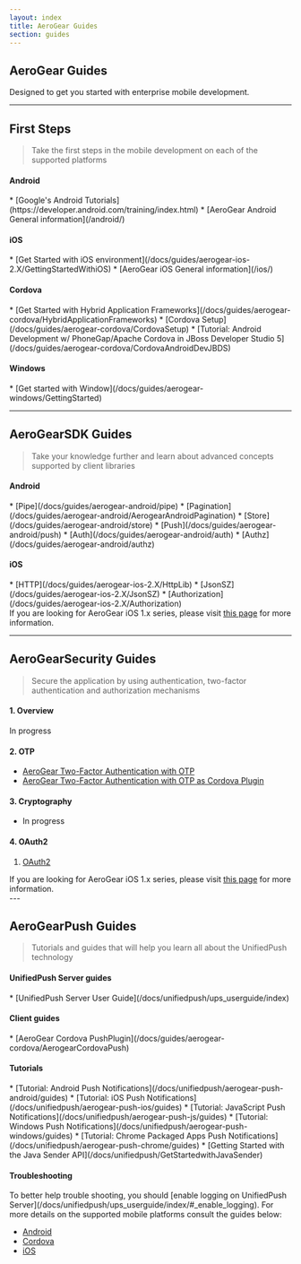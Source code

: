 ```yaml
---
layout: index
title: AeroGear Guides
section: guides
---
```



<h2 class="section-header" id="overview">AeroGear Guides</h2>
Designed to get you started with enterprise mobile development.

---

<h2 class="section-header" id="first-steps"><i class="fa fa-graduation-cap"></i> First Steps</h2>

> Take the first steps in the mobile development on each of the supported platforms

<h4 id="coreAndroid">Android</h4>
* [Google's Android Tutorials](https://developer.android.com/training/index.html)
* [AeroGear Android General information](/android/)

<h4 id="coreAndroid">iOS</h4>
* [Get Started with iOS environment](/docs/guides/aerogear-ios-2.X/GettingStartedWithiOS)
* [AeroGear iOS General information](/ios/)

<h4 id="coreCordova">Cordova</h4>
* [Get Started with Hybrid Application Frameworks](/docs/guides/aerogear-cordova/HybridApplicationFrameworks)
* [Cordova Setup](/docs/guides/aerogear-cordova/CordovaSetup)
* [Tutorial: Android Development w/ PhoneGap/Apache Cordova in JBoss Developer Studio 5](/docs/guides/aerogear-cordova/CordovaAndroidDevJBDS)

<h4 id="coreWindows">Windows</h4>
* [Get started with Window](/docs/guides/aerogear-windows/GettingStarted)


---

<h2 class="section-header" id="core"><i class="fa fa-rocket"></i> AeroGear<strong>SDK</strong> Guides</h2>

> Take your knowledge further and learn about advanced concepts supported by client libraries

<h4 id="coreAndroid">Android</h4>
* [Pipe](/docs/guides/aerogear-android/pipe)
* [Pagination](/docs/guides/aerogear-android/AerogearAndroidPagination)
* [Store](/docs/guides/aerogear-android/store)
* [Push](/docs/guides/aerogear-android/push)
* [Auth](/docs/guides/aerogear-android/auth)
* [Authz](/docs/guides/aerogear-android/authz)

<h4 id="coreIOS1">iOS</h4>
* [HTTP](/docs/guides/aerogear-ios-2.X/HttpLib)
* [JsonSZ](/docs/guides/aerogear-ios-2.X/JsonSZ)
* [Authorization](/docs/guides/aerogear-ios-2.X/Authorization)

<div class="alert alert-info" role="alert">If you are looking for AeroGear iOS 1.x series, please visit <a href="/docs/guides/aerogear-ios/">this page</a> for more information.</div>

---

<h2 class="section-header" id="security"><i class="fa fa-shield"></i> AeroGear<strong>Security</strong> Guides</h2>

> Secure the application by using authentication, two-factor authentication and authorization mechanisms

#### 1. Overview

In progress

#### 2. OTP
* [AeroGear Two-Factor Authentication with OTP](/docs/guides/AeroGear-OTP)
* [AeroGear Two-Factor Authentication with OTP as Cordova Plugin](/docs/guides/aerogear-cordova/AerogearCordovaOTP)

#### 3. Cryptography

* In progress

#### 4. OAuth2

  1. [OAuth2](/docs/guides/security/oauth2-guide)

<div class="alert alert-info" role="alert">If you are looking for AeroGear iOS 1.x series, please visit <a href="/docs/guides/aerogear-ios/">this page</a> for more information.</div>
---

<h2 class="section-header" id="push"><i class="fa fa-paper-plane"></i> AeroGear<strong>Push</strong> Guides</h2>

> Tutorials and guides that will help you learn all about the UnifiedPush technology

<h4 id="unifiedPush">UnifiedPush Server guides</h4>
* [UnifiedPush Server User Guide](/docs/unifiedpush/ups_userguide/index)

<h4 id="pushClientGuides">Client guides</h4>
* [AeroGear Cordova PushPlugin](/docs/guides/aerogear-cordova/AerogearCordovaPush)

<h4 id="pushTutorials">Tutorials</h4>
* [Tutorial: Android Push Notifications](/docs/unifiedpush/aerogear-push-android/guides)
* [Tutorial: iOS Push Notifications](/docs/unifiedpush/aerogear-push-ios/guides)
* [Tutorial: JavaScript Push Notifications](/docs/unifiedpush/aerogear-push-js/guides)
* [Tutorial: Windows Push Notifications](/docs/unifiedpush/aerogear-push-windows/guides)
* [Tutorial: Chrome Packaged Apps Push Notifications](/docs/unifiedpush/aerogear-push-chrome/guides)
* [Getting Started with the Java Sender API](/docs/unifiedpush/GetStartedwithJavaSender)

<h4 id="pushTroubleshooting">Troubleshooting</h4>
To better help trouble shooting, you should [enable logging on UnifiedPush Server](/docs/unifiedpush/ups_userguide/index/#_enable_logging).
For more details on the supported mobile platforms consult the guides below:

* [Android](/docs/unifiedpush/aerogear-push-android/guides/#troubleshooting)
* [Cordova](/docs/unifiedpush/aerogear-push-cordova/troubleshooting)
* [iOS](/docs/unifiedpush/aerogear-push-ios/guides/#troubleshooting)

